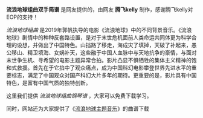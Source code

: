 

**流浪地球组曲双手简谱** 是网友提供的，由网友 **腾飞kelly** 制作，感谢腾飞kelly对EOP的支持！

_流浪地球组曲_
是2019年郭帆执导的电影《流浪地球》中的不同背景音乐。《流浪地球》剧情中的种种反套路设置，是对于末世危机面前人类命运共同体更为科学合理的设想，并做出了中国特色。山挡路了移走，海成灾了填掉，天破了补起来，愚公移山、精卫填海、女娲补天，这些融于中国人血脉中与天地抗争的豪情，与面对末世争生机、寻希望的电影主题异常合拍。影片凸显不惧牺牲的集体主义精神的饱和式救援。首先在于它掐中了观众痛点，成为中国科幻电影攀登世界先进水平的重要标志，满足了中国观众对国产科幻大片多年的期待。更重要的是，影片具有中国特色，是富有中国气质的独特创新。

这里我们提供 _流浪地球组曲钢琴谱_ ，大家可以免费下载学习。

同时，网站还为大家提供了《[流浪地球主题音乐](Music-10075-流浪地球主题音乐.html "流浪地球主题音乐")》的曲谱下载

